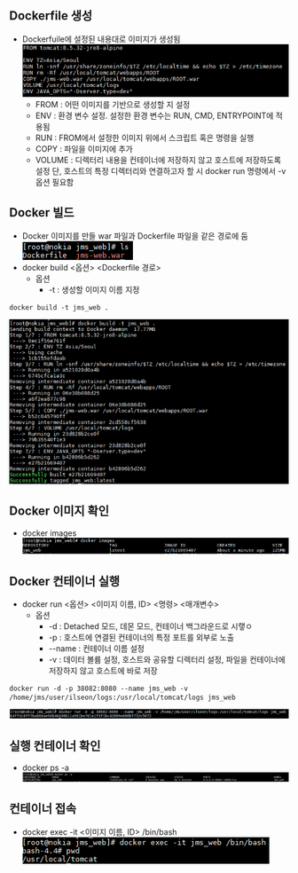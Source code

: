 ## Dockerfile 생성
* Dockerfuile에 설정된 내용대로 이미지가 생성됨
  ![1.png](./docker.md/1.PNG)
  * FROM : 어떤 이미지를 기반으로 생성할 지 설정
  * ENV : 환경 변수 설정. 설정한 환경 변수는 RUN, CMD, ENTRYPOINT에 적용됨
  * RUN : FROM에서 설정한 이미지 위에서 스크립트 혹은 명령을 실행
  * COPY : 파일을 이미지에 추가
  * VOLUME : 디렉터리 내용을 컨테이너에 저장하지 않고 호스트에 저장하도록 설정
  단, 호스트의 특정 디렉터리와 연결하고자 할 시 docker run 명령에서 -v 옵션 필요함

## Docker 빌드
* Docker 이미지를 만들 war 파일과 Dockerfile 파일을 같은 경로에 둠
  ![0.png](./docker.md/0.PNG)
* docker build <옵션> <Dockerfile 경로>
  * 옵션
    * -t : 생성할 이미지 이름 지정
<pre><code>docker build -t jms_web .</code></pre>
![2.png](./docker.md/2.PNG)

## Docker 이미지 확인
* docker images
![3.png](./docker.md/3.PNG)

## Docker 컨테이너 실행
* docker run <옵션> <이미지 이름, ID> <명령> <매개변수>
  * 옵션
    * -d : Detached 모드, 데몬 모드, 컨테이너 백그라운드로 시랳ㅇ
    * -p : 호스트에 연결된 컨테이너의 특정 포트를 외부로 노출
    * --name : 컨테이너 이름 설정
    * -v : 데이터 볼륨 설정, 호스트와 공유할 디렉터리 설정, 파일을 컨테이너에 저장하지 않고 호스트에 바로 저장
<pre><code>docker run -d -p 38082:8080 --name jms_web -v /home/jms/user/ilseon/logs:/usr/local/tomcat/logs jms_web</code></pre>
![4.png](./docker.md/4.PNG)

## 실행 컨테이너 확인
* docker ps -a
![5.png](./docker.md/5.PNG)

## 컨테이너 접속
* docker exec -it <이미지 이름, ID> /bin/bash
  ![6.png](./docker.md/6.PNG)
